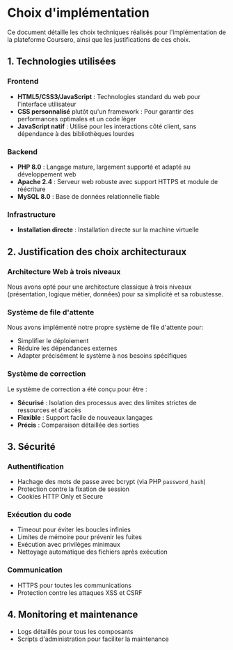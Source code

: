 # Choix d'implémentation

Ce document détaille les choix techniques réalisés pour l'implémentation de la plateforme Coursero, ainsi que les justifications de ces choix.

## 1. Technologies utilisées

### Frontend
- **HTML5/CSS3/JavaScript** : Technologies standard du web pour l'interface utilisateur
- **CSS personnalisé** plutôt qu'un framework : Pour garantir des performances optimales et un code léger
- **JavaScript natif** : Utilisé pour les interactions côté client, sans dépendance à des bibliothèques lourdes

### Backend
- **PHP 8.0** : Langage mature, largement supporté et adapté au développement web
- **Apache 2.4** : Serveur web robuste avec support HTTPS et module de réécriture
- **MySQL 8.0** : Base de données relationnelle fiable

### Infrastructure
- **Installation directe** : Installation directe sur la machine virtuelle

## 2. Justification des choix architecturaux

### Architecture Web à trois niveaux
Nous avons opté pour une architecture classique à trois niveaux (présentation, logique métier, données) pour sa simplicité et sa robustesse.

### Système de file d'attente
Nous avons implémenté notre propre système de file d'attente pour:
- Simplifier le déploiement
- Réduire les dépendances externes
- Adapter précisément le système à nos besoins spécifiques

### Système de correction
Le système de correction a été conçu pour être :
- **Sécurisé** : Isolation des processus avec des limites strictes de ressources et d'accès
- **Flexible** : Support facile de nouveaux langages
- **Précis** : Comparaison détaillée des sorties

## 3. Sécurité

### Authentification
- Hachage des mots de passe avec bcrypt (via PHP `password_hash`)
- Protection contre la fixation de session
- Cookies HTTP Only et Secure

### Exécution du code
- Timeout pour éviter les boucles infinies
- Limites de mémoire pour prévenir les fuites
- Exécution avec privilèges minimaux
- Nettoyage automatique des fichiers après exécution

### Communication
- HTTPS pour toutes les communications
- Protection contre les attaques XSS et CSRF

## 4. Monitoring et maintenance

- Logs détaillés pour tous les composants
- Scripts d'administration pour faciliter la maintenance
